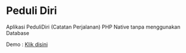 # Peduli Diri
 Aplikasi PeduliDiri (Catatan Perjalanan) PHP Native tanpa menggunakan Database

Demo : <a href="https://app-pedulidiri.herokuapp.com/" target="_blank">Klik disini</a>
